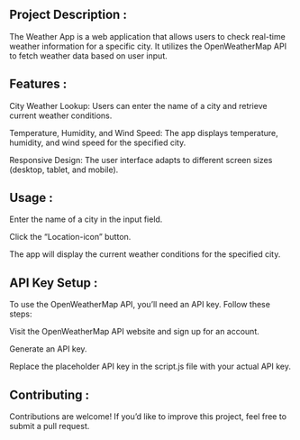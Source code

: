 
## Project Description :

The Weather App is a web application that allows users to check real-time weather information for a specific city. It utilizes the OpenWeatherMap API to fetch weather data based on user input.


## Features :

City Weather Lookup: Users can enter the name of a city and retrieve current weather conditions.

Temperature, Humidity, and Wind Speed: The app displays temperature, humidity, and wind speed for the specified city.

Responsive Design: The user interface adapts to different screen sizes (desktop, tablet, and mobile).


## Usage :

Enter the name of a city in the input field.

Click the “Location-icon” button.

The app will display the current weather conditions for the specified city.


## API Key Setup :

To use the OpenWeatherMap API, you’ll need an API key. Follow these steps:

Visit the OpenWeatherMap API website and sign up for an account.

Generate an API key.

Replace the placeholder API key in the script.js file with your actual API key.


## Contributing :

Contributions are welcome! If you’d like to improve this project, feel free to submit a pull request.

